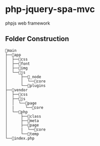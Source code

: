 # php-jquery-spa-mvc
phpjs web framework
## Folder Construction
```
📂main
├──📂app
│  ├──📂css
│  ├──📂font
│  ├──📂img
│  └──📂js
│      ├──📂_node
│      │  └──📂core
│      └──📂plugins
├──📂vendor
│  ├──📂css
│  ├──📂js
│  │  └──📂page
│  |     └──📂core
│  └──📂php
│      ├──📂class
│      ├──📂meta
│      ├──📂page
│      |  └──📂core
│      └──📂temp 
└──📄index.php
```
